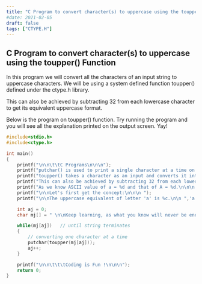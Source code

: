 ```yaml
---
title: "C Program to convert character(s) to uppercase using the toupper() Function"
#date: 2021-02-05
draft: false
tags: ["CTYPE.H"]
---
```


## C Program to convert character(s) to uppercase using the toupper() Function

In this program we will convert all the characters of an input string to uppercase characters. We will be using a system defined function toupper() defined under the ctype.h library.

This can also be achieved by subtracting 32 from each lowercase character to get its equivalent uppercase format.

Below is the program on toupper() function. Try running the program and you will see all the explanation printed on the output screen. Yay!

```c
#include<stdio.h>
#include<ctype.h>

int main()
{
    printf("\n\n\t\tC Programs\n\n\n");
    printf("putchar() is used to print a single character at a time on the console.\n\n\n");
    printf("toupper() takes a character as an input and converts it into an equivalent upper-case character.\n\n\n");
    printf("This can also be achieved by subtracting 32 from each lowercase character\n to get its equivalent uppercase format. \n\n\n");
    printf("As we know ASCII value of a = %d and that of A = %d.\n\n\n ",'a','A');
    printf("\n\nLet's first get the concept:\n\n\n ");
    printf("\n\nThe uppercase equivalent of letter 'a' is %c.\n\n ",'a'-32);

    int aj = 0;
    char mj[] = " \n\nKeep learning, as what you know will never be enough!\n\n";

    while(mj[aj])   // until string terminates
    {
        // converting one character at a time
        putchar(toupper(mj[aj]));
        aj++;
    }

    printf("\n\n\t\t\tCoding is Fun !\n\n\n");
    return 0;
}
```
